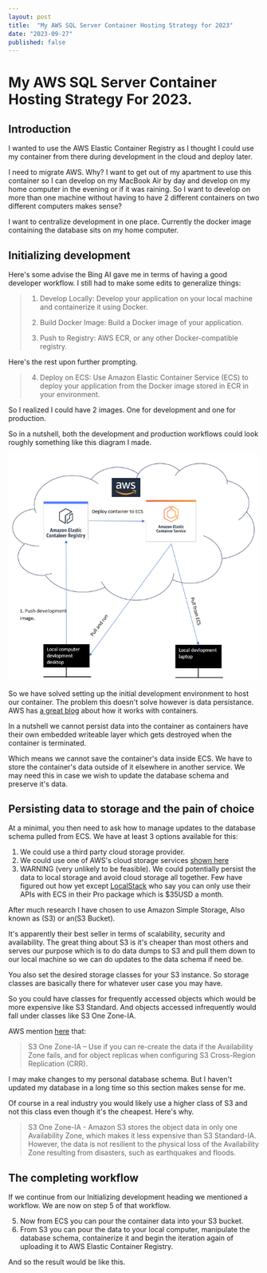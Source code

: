 ```yaml
---
layout: post
title:  "My AWS SQL Server Container Hosting Strategy for 2023"
date: "2023-09-27"
published: false
---
```


# My AWS SQL Server Container Hosting Strategy For 2023.

## Introduction 

I wanted to use the AWS Elastic Container Registry as I thought I could use my container from there during development in the cloud and deploy later. 

I need to migrate AWS. Why? I want to get out of my apartment to use this container so I can develop on my MacBook Air by day and develop on my home computer in the evening or if it was raining. So I want to develop on more than one machine without having to have 2 different containers on two different computers makes sense?

I want to centralize development in one place. Currently the docker image containing the database sits on my home computer.

## Initializing development

Here's some advise the Bing AI gave me in terms of having a good developer workflow. I still had to make some edits to generalize things:

> 1. Develop Locally: Develop your application on your local machine and containerize it using Docker.
> 
> 2. Build Docker Image: Build a Docker image of your application.
> 
> 3. Push to Registry: AWS ECR, or any other Docker-compatible registry.

Here's the rest upon further prompting.

> 4. Deploy on ECS: Use Amazon Elastic Container Service (ECS) to deploy your application from the Docker image stored in ECR in your environment.

So I realized I could have 2 images. One for development and one for production.

So in a nutshell, both the development and production workflows could look roughly something like this diagram I made. 

![AWS development environment diagram](docs/../images/AWS_diagram_for_initial_development.png)

So we have solved setting up the initial development environment to host our container. The problem this doesn't solve however is data persistance. AWS has [a great blog](https://docs.aws.amazon.com/AmazonECS/latest/bestpracticesguide/storage.html) about how it works with containers. 

In a nutshell we cannot persist data into the container as containers have their own embedded writeable layer which gets destroyed when the container is terminated. 

Which means we cannot save the container's data inside ECS. We have to store the container's data outside of it elsewhere in another service. We may need this in case we wish to update the database schema and preserve it's data.

## Persisting data to storage and the pain of choice

At a minimal, you then need to ask how to manage updates to the database schema pulled from ECS. We have at least 3 options available for this: 

1. We could use a third party cloud storage provider.   
2. We could use one of AWS's cloud storage services [shown here](https://aws.amazon.com/products/storage/)    
3. WARNING (very unlikely to be feasible). We could potentially persist the data to local storage and avoid cloud storage all together. Few have figured out how yet except [LocalStack](https://docs.localstack.cloud/user-guide/aws/feature-coverage/) who say you can only use their APIs with ECS in their Pro package which is $35USD a month. 

After much research I have chosen to use Amazon Simple Storage, Also known as (S3) or an(S3 Bucket).  

It's apparently their best seller in terms of scalability, security and availability. The great thing about S3 is it's cheaper than most others and serves our purpose which is to do data dumps to S3 and pull them down to our local machine so we can do updates to the data schema if need be. 

You also set the desired storage classes for your S3 instance. So storage classes are basically there for whatever user case you may have. 

So you could have classes for frequently accessed objects which would be more expensive like S3 Standard. And objects accessed infrequently would fall under classes like S3 One Zone-IA. 

AWS mention [here](https://docs.aws.amazon.com/AmazonS3/latest/userguide/storage-class-intro.html) that:

> S3 One Zone-IA – Use if you can re-create the data if the Availability Zone fails, and for object replicas when configuring S3 Cross-Region Replication (CRR).

I may make changes to my personal database schema.
But I haven't updated my database in a long time so this section makes sense for me. 

Of course in a real industry you would likely use a higher class of S3 and not this class even though it's the cheapest. Here's why.

> S3 One Zone-IA - Amazon S3 stores the object data in only one Availability Zone, which makes it less expensive than S3 Standard-IA. However, the data is not resilient to the physical loss of the Availability Zone resulting from disasters, such as earthquakes and floods.

## The completing workflow

If we continue from our Initializing development heading we mentioned a workflow. We are now on step 5 of that workflow.

5. Now from ECS you can pour the container data into your S3 bucket. 
6. From S3 you can pour the data to your local computer, manipulate the database schema, containerize it and begin the iteration again of uploading it to AWS Elastic Container Registry.

And so the result would be like this.